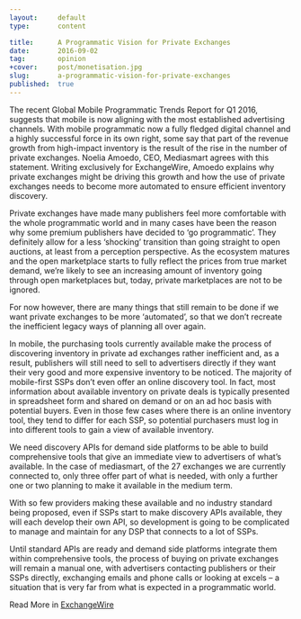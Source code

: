 ```yaml
---
layout:     default
type:       content

title:      A Programmatic Vision for Private Exchanges
date:       2016-09-02
tag:        opinion
+cover:     post/monetisation.jpg
slug:       a-programmatic-vision-for-private-exchanges
published:  true
---
```


The recent Global Mobile Programmatic Trends Report for Q1 2016, suggests that mobile is now aligning with the most established advertising channels. With mobile programmatic now a fully fledged digital channel and a highly successful force in its own right, some say that part of the revenue growth from high-impact inventory is the result of the rise in the number of private exchanges. Noelia Amoedo, CEO, Mediasmart agrees with this statement. Writing exclusively for ExchangeWire, Amoedo explains why private exchanges might be driving this growth and how the use of private exchanges needs to become more automated to ensure efficient inventory discovery.

Private exchanges have made many publishers feel more comfortable with the whole programmatic world and in many cases have been the reason why some premium publishers have decided to ‘go programmatic’. They definitely allow for a less ‘shocking’ transition than going straight to open auctions, at least from a perception perspective. As the ecosystem matures and the open marketplace starts to fully reflect the prices from true market demand, we’re likely to see an increasing amount of inventory going through open marketplaces but, today, private marketplaces are not to be ignored.

For now however, there are many things that still remain to be done if we want private exchanges to be more ‘automated’, so that we don’t recreate the inefficient legacy ways of planning all over again.

In mobile, the purchasing tools currently available make the process of discovering inventory in private ad exchanges rather inefficient and, as a result, publishers will still need to sell to advertisers directly if they want their very good and more expensive inventory to be noticed. The majority of mobile-first SSPs don’t even offer an online discovery tool. In fact, most information about available inventory on private deals is typically presented in spreadsheet form and shared on demand or on an ad hoc basis with potential buyers. Even in those few cases where there is an online inventory tool, they tend to differ for each SSP, so potential purchasers must log in into different tools to gain a view of available inventory.   

We need discovery APIs for demand side platforms to be able to build comprehensive tools that give an immediate view to advertisers of what’s available. In the case of mediasmart, of the 27 exchanges we are currently connected to, only three offer part of what is needed, with only a further one or two planning to make it available in the medium term.

With so few providers making these available and no industry standard being proposed, even if SSPs start to make discovery APIs available, they will each develop their own API, so development is going to be complicated to manage and maintain for any DSP that connects to a lot of SSPs.

Until standard APIs are ready and demand side platforms integrate them within comprehensive tools, the process of buying on private exchanges will remain a manual one, with advertisers contacting publishers or their SSPs directly, exchanging emails and phone calls or looking at excels – a situation that is very far from what is expected in a programmatic world.

Read More in [ExchangeWire](https://www.exchangewire.com2016/09/01/programmatic-vision-private-exchanges/)
